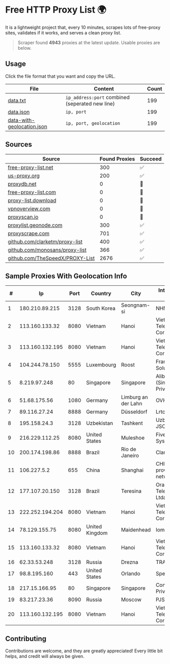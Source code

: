 
# Free HTTP Proxy List 🌍

It is a lightweight project that, every 10 minutes, scrapes lots of free-proxy sites, validates if it works, and serves a clean proxy list.


> Scraper found **4943** proxies at the latest update. Usable proxies are below.

## Usage

Click the file format that you want and copy the URL.


|File|Content|Count|
|----|-------|-----|
|[data.txt](https://raw.githubusercontent.com/themiralay/Proxy-List-World/master/data.txt)|`ip_address:port` combined (seperated new line)|199|
|[data.json](https://raw.githubusercontent.com/themiralay/Proxy-List-World/master/data.json)|`ip, port`|199|
|[data-with-geolocation.json](https://raw.githubusercontent.com/themiralay/Proxy-List-World/master/data-with-geolocation.json)|`ip, port, geolocation`|199|

## Sources

|Source|Found Proxies|Succeed|
|------|-------------|-------|
|[free-proxy-list.net](https://free-proxy-list.net)|300|✅|
|[us-proxy.org](https://www.us-proxy.org)|200|✅|
|[proxydb.net](http://proxydb.net)|0|🚫|
|[free-proxy-list.com](https://free-proxy-list.com/?page=&port=&type%5B%5D=http&type%5B%5D=https&up_time=0&search=Search)|0|🚫|
|[proxy-list.download](https://www.proxy-list.download/HTTP)|0|🚫|
|[vpnoverview.com](https://vpnoverview.com/privacy/anonymous-browsing/free-proxy-servers)|0|🚫|
|[proxyscan.io](https://www.proxyscan.io)|0|🚫|
|[proxylist.geonode.com](https://proxylist.geonode.com/api/proxy-list?limit=300&page=1&sort_by=lastChecked&sort_type=desc&protocols=http,https)|300|✅|
|[proxyscrape.com](https://api.proxyscrape.com/v2/?request=displayproxies&protocol=http&timeout=10000&country=all&ssl=all&anonymity=all)|701|✅|
|[github.com/clarketm/proxy-list](https://raw.githubusercontent.com/clarketm/proxy-list/master/proxy-list-raw.txt)|400|✅|
|[github.com/monosans/proxy-list](https://raw.githubusercontent.com/monosans/proxy-list/main/proxies/http.txt)|366|✅|
|[github.com/TheSpeedX/PROXY-List](https://raw.githubusercontent.com/TheSpeedX/PROXY-List/master/http.txt)|2676|✅|


## Sample Proxies With Geolocation Info

|#|Ip|Port|Country|City|Internet Service Provider|
|-|--|----|-------|----|-------------------------|
|1|180.210.89.215|3128|South Korea|Seongnam-si|NHNCLOUD|
|2|113.160.133.32|8080|Vietnam|Hanoi|VietNam Post and Telecom Corporation|
|3|113.160.132.195|8080|Vietnam|Hanoi|VietNam Post and Telecom Corporation|
|4|104.244.78.150|5555|Luxembourg|Roost|FranTech Solutions|
|5|8.219.97.248|80|Singapore|Singapore|Alibaba Cloud (Singapore) Private Limited|
|6|51.68.175.56|1080|Germany|Limburg an der Lahn|OVH SAS|
|7|89.116.27.24|8888|Germany|Düsseldorf|Lrtc Network Rent|
|8|195.158.24.3|3128|Uzbekistan|Tashkent|Uzbektelecom JSC|
|9|216.229.112.25|8080|United States|Muleshoe|Five Area Systems, LLC|
|10|200.174.198.86|8888|Brazil|Rio de Janeiro|Claro S.A|
|11|106.227.5.2|655|China|Shanghai|CHINANET Jiangx province IDC network|
|12|177.107.20.150|3128|Brazil|Teresina|Ora Servicos de Telecomunicacoes Ltda|
|13|222.252.194.204|8080|Vietnam|Hanoi|VietNam Post and Telecom Corporation|
|14|78.129.155.75|8080|United Kingdom|Maidenhead|Iomart Hosting Ltd|
|15|113.160.133.32|8080|Vietnam|Hanoi|VietNam Post and Telecom Corporation|
|16|62.33.53.248|3128|Russia|Drezna|TRANS-TELECOM|
|17|98.8.195.160|443|United States|Orlando|Spectrum|
|18|217.15.166.95|80|Singapore|Singapore|Contabo Asia Private Limited|
|19|83.217.23.36|8090|Russia|Moscow|PJSC Rostelecom|
|20|113.160.132.195|8080|Vietnam|Hanoi|VietNam Post and Telecom Corporation|



## Contributing

Contributions are welcome, and they are greatly appreciated! Every
little bit helps, and credit will always be given.

